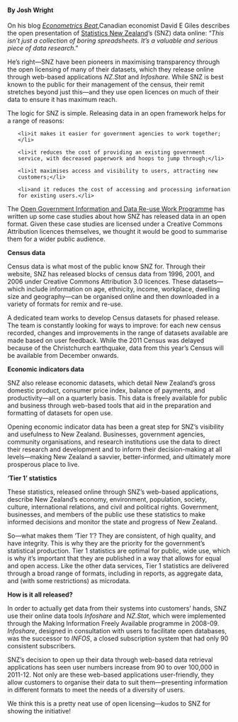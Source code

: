 <html><body><h4>By Josh Wright</h4>

On his blog <a href="http://davegiles.blogspot.co.nz/2012/05/disappearing-historical-data.html"><em>Econometrics Beat</em></a>,Canadian economist David E Giles describes the open presentation of <a href="http://www.stats.govt.nz/">Statistics New Zealand</a>’s (SNZ) data online: “<em>This isn’t just a collection of boring spreadsheets. It’s a valuable and serious piece of data research</em>.”



He’s right—SNZ have been pioneers in maximising transparency through the open licensing of many of their datasets, which they release online through web-based applications <em>NZ.Stat</em> and <em>Infoshare.</em> While SNZ is best known to the public for their management of the census, their remit stretches beyond just this—and they use open licences on much of their data to ensure it has maximum reach.



The logic for SNZ is simple. Releasing data in an open framework helps for a range of reasons:

<ul>

	<li>it makes it easier for government agencies to work together;</li>

	<li>it reduces the cost of providing an existing government service, with decreased paperwork and hoops to jump through;</li>

	<li>it maximises access and visibility to users, attracting new customers;</li>

	<li>and it reduces the cost of accessing and processing information for existing users.</li>

</ul>

The <a href="http://ict.govt.nz/programmes/open-and-transparent-government/open-data-case-studies/">Open Government Information and Data Re-use Work Programme</a> has written up some case studies about how SNZ has released data in an open format. Given these case studies are licensed under a Creative Commons Attribution licences themselves, we thought it would be good to summarise them for a wider public audience.



<strong>Census data</strong>



Census data is what most of the public know SNZ for. Through their website, SNZ has released blocks of census data from 1996, 2001, and 2006 under Creative Commons Attribution 3.0 licences. These datasets—which include information on age, ethnicity, income, workplace, dwelling size and geography—can be organised online and then downloaded in a variety of formats for remix and re-use.



A dedicated team works to develop Census datasets for phased release. The team is constantly looking for ways to improve: for each new census recorded, changes and improvements in the range of datasets available are made based on user feedback. While the 2011 Census was delayed because of the Christchurch earthquake, data from this year’s Census will be available from December onwards.



<strong>Economic indicators data</strong>



SNZ also release economic datasets, which detail New Zealand’s gross domestic product, consumer price index, balance of payments, and productivity—all on a quarterly basis. This data is freely available for public and business through web-based tools that aid in the preparation and formatting of datasets for open use.



Opening economic indicator data has been a great step for SNZ’s visibility and usefulness to New Zealand. Businesses, government agencies, community organisations, and research institutions use the data to direct their research and development and to inform their decision-making at all levels—making New Zealand a savvier, better-informed, and ultimately more prosperous place to live.



<strong>‘Tier 1’ statistics</strong>



These statistics, released online through SNZ’s web-based applications, describe New Zealand’s economy, environment, population, society, culture, international relations, and civil and political rights. Government, businesses, and members of the public use these statistics to make informed decisions and monitor the state and progress of New Zealand.



So—what makes them ‘Tier 1’? They are consistent, of high quality, and have integrity. This is why they are the priority for the government’s statistical production. Tier 1 statistics are optimal for public, wide use, which is why it’s important that they are published in a way that allows for equal and open access. Like the other data services, Tier 1 statistics are delivered through a broad range of formats, including in reports, as aggregate data, and (with some restrictions) as microdata.



<strong>How is it all released?</strong>



In order to actually get data from their systems into customers’ hands, SNZ use their online data tools <em>Infoshare </em>and <em>NZ.Stat</em>, which were implemented through the Making Information Freely Available programme in 2008-09. <em>Infoshare</em>, designed in consultation with users to facilitate open databases, was the successor to <em>INFOS</em>, a closed subscription system that had only 90 consistent subscribers.



SNZ’s decision to open up their data through web-based data retrieval applications has seen user numbers increase from 90 to over 100,000 in 2011-12. Not only are these web-based applications user-friendly, they allow customers to organise their data to suit them—presenting information in different formats to meet the needs of a diversity of users.



We think this is a pretty neat use of open licensing—kudos to SNZ for showing the initiative!</body></html>
